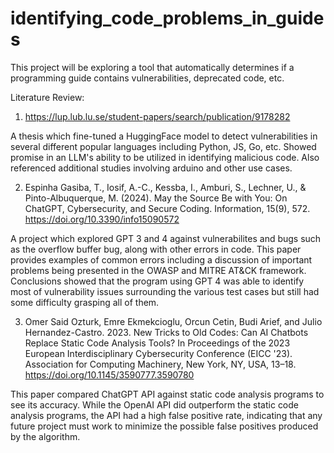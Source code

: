 # identifying_code_problems_in_guides

This project will be exploring a tool that automatically determines if a programming guide contains vulnerabilities, deprecated code, etc. 

Literature Review:

1. https://lup.lub.lu.se/student-papers/search/publication/9178282

A thesis which fine-tuned a HuggingFace model to detect vulnerabilities in several different popular languages including Python, JS, Go, etc. Showed promise in an LLM's ability to be utilized in identifying malicious code. Also referenced additional studies involving arduino and other use cases.

2. Espinha Gasiba, T., Iosif, A.-C., Kessba, I., Amburi, S., Lechner, U., & Pinto-Albuquerque, M. (2024). May the Source Be with You: On ChatGPT, Cybersecurity, and Secure Coding. Information, 15(9), 572. https://doi.org/10.3390/info15090572

A project which explored GPT 3 and 4 against vulnerabilites and bugs such as the overflow buffer bug, along with other errors in code. This paper provides examples of common errors including a discussion of important problems being presented in the OWASP and MITRE AT&CK framework. Conclusions showed that the program using GPT 4 was able to identify most of vulnerability issues surrounding the various test cases but still had some difficulty grasping all of them.

3. Omer Said Ozturk, Emre Ekmekcioglu, Orcun Cetin, Budi Arief, and Julio Hernandez-Castro. 2023. New Tricks to Old Codes: Can AI Chatbots Replace Static Code Analysis Tools? In Proceedings of the 2023 European Interdisciplinary Cybersecurity Conference (EICC '23). Association for Computing Machinery, New York, NY, USA, 13–18. https://doi.org/10.1145/3590777.3590780

This paper compared ChatGPT API against static code analysis programs to see its accuracy. While the OpenAI API did outperform the static code analysis programs, the API had a high false positive rate, indicating that any future project must work to minimize the possible false positives produced by the algorithm.
